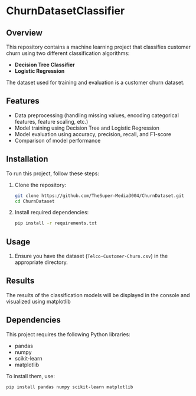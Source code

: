 # ChurnDatasetClassifier

## Overview
This repository contains a machine learning project that classifies customer churn using two different classification algorithms:
- **Decision Tree Classifier**
- **Logistic Regression**

The dataset used for training and evaluation is a customer churn dataset.

## Features
- Data preprocessing (handling missing values, encoding categorical features, feature scaling, etc.)
- Model training using Decision Tree and Logistic Regression
- Model evaluation using accuracy, precision, recall, and F1-score
- Comparison of model performance

## Installation
To run this project, follow these steps:

1. Clone the repository:
   ```bash
   git clone https://github.com/TheSuper-Media3004/ChurnDataset.git
   cd ChurnDataset
   ```
2. Install required dependencies:
   ```bash
   pip install -r requirements.txt
   ```

## Usage
1. Ensure you have the dataset (`Telco-Customer-Churn.csv`) in the appropriate directory.


## Results
The results of the classification models will be displayed in the console and visualized using matplotlib 

## Dependencies
This project requires the following Python libraries:
- pandas
- numpy
- scikit-learn
- matplotlib

To install them, use:
```bash
pip install pandas numpy scikit-learn matplotlib 
```




